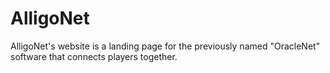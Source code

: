 # AlligoNet
AlligoNet's website is a landing page for the previously named "OracleNet" software that connects players together.
